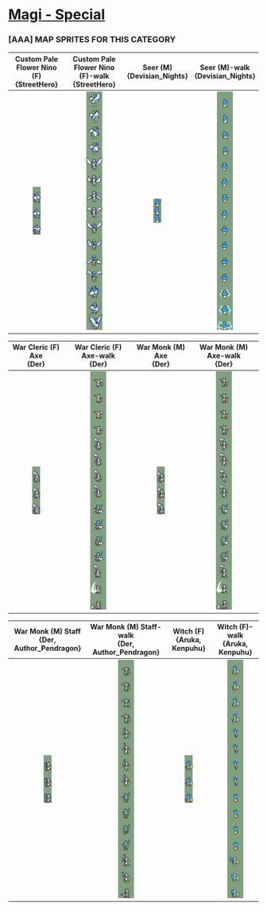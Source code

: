 # [Magi - Special](../)

### [AAA] MAP SPRITES FOR THIS CATEGORY


|Custom Pale Flower Nino (F) <br> {StreetHero}|Custom Pale Flower Nino (F)-walk <br> {StreetHero}|Seer (M) <br> {Devisian_Nights}|Seer (M)-walk <br> {Devisian_Nights}|
| :---: | :---: | :---: | :---: |
|<img alt="Custom Pale Flower Nino (F) {StreetHero}-stand" src="Custom Pale Flower Nino (F) {StreetHero}-stand.png" />|<img alt="Custom Pale Flower Nino (F) {StreetHero}-walk" src="Custom Pale Flower Nino (F) {StreetHero}-walk.png" />|<img alt="Seer (M) {Devisian_Nights}-stand" src="Seer (M) {Devisian_Nights}-stand.png" />|<img alt="Seer (M) {Devisian_Nights}-walk" src="Seer (M) {Devisian_Nights}-walk.png" />|


|War Cleric (F) Axe <br> {Der}|War Cleric (F) Axe-walk <br> {Der}|War Monk (M) Axe <br> {Der}|War Monk (M) Axe-walk <br> {Der}|
| :---: | :---: | :---: | :---: |
|<img alt="War Cleric (F) Axe {Der}-stand" src="War Cleric (F) Axe {Der}-stand.png" />|<img alt="War Cleric (F) Axe {Der}-walk" src="War Cleric (F) Axe {Der}-walk.png" />|<img alt="War Monk (M) Axe {Der}-stand" src="War Monk (M) Axe {Der}-stand.png" />|<img alt="War Monk (M) Axe {Der}-walk" src="War Monk (M) Axe {Der}-walk.png" />|


|War Monk (M) Staff <br> {Der, Author_Pendragon}|War Monk (M) Staff-walk <br> {Der, Author_Pendragon}|Witch (F) <br> {Aruka, Kenpuhu}|Witch (F)-walk <br> {Aruka, Kenpuhu}|
| :---: | :---: | :---: | :---: |
|<img alt="War Monk (M) Staff {Der, Author_Pendragon}-stand" src="War Monk (M) Staff {Der, Author_Pendragon}-stand.png" />|<img alt="War Monk (M) Staff {Der, Author_Pendragon}-walk" src="War Monk (M) Staff {Der, Author_Pendragon}-walk.png" />|<img alt="Witch (F) {Aruka, Kenpuhu}-stand" src="Witch (F) {Aruka, Kenpuhu}-stand.png" />|<img alt="Witch (F) {Aruka, Kenpuhu}-walk" src="Witch (F) {Aruka, Kenpuhu}-walk.png" />|


